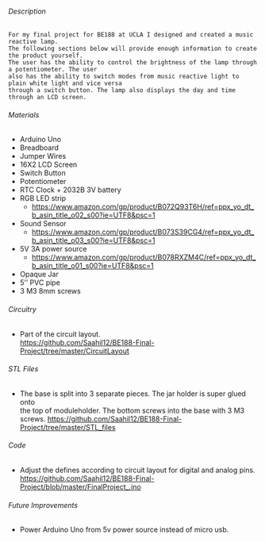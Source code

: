 ###### Description 
	For my final project for BE188 at UCLA I designed and created a music reactive lamp.   
	The following sections below will provide enough information to create the product yourself.   
	The user has the ability to control the brightness of the lamp through a potentiometer. The user   
	also has the ability to switch modes from music reactive light to plain white light and vice versa   
	through a switch button. The lamp also displays the day and time through an LCD screen.    

###### Materials
-	Arduino Uno  
-	Breadboard  
-	Jumper Wires  
-	16X2 LCD Screen  
-	Switch Button  
-	Potentiometer  
-	RTC Clock + 2032B 3V battery  
-	RGB LED strip   
	-	https://www.amazon.com/gp/product/B072Q93T6H/ref=ppx_yo_dt_b_asin_title_o02_s00?ie=UTF8&psc=1  
-	Sound Sensor  
	-	https://www.amazon.com/gp/product/B073S39CG4/ref=ppx_yo_dt_b_asin_title_o03_s00?ie=UTF8&psc=1  
-	5V 3A power source   
	- https://www.amazon.com/gp/product/B078RXZM4C/ref=ppx_yo_dt_b_asin_title_o01_s00?ie=UTF8&psc=1  
-	Opaque Jar    
-	5’’ PVC pipe    
-	3 M3 8mm screws    

###### Circuitry
-
	Part of the circuit layout.   
	https://github.com/Saahil12/BE188-Final-Project/tree/master/CircuitLayout
	
###### STL Files
-
	The base is split into 3 separate pieces. The jar holder is super glued onto   
	the top of moduleholder. The bottom screws into the base with 3 M3 screws. 
	https://github.com/Saahil12/BE188-Final-Project/tree/master/STL_files

###### Code
-
 	Adjust the defines according to circuit layout for digital and analog pins.   
	https://github.com/Saahil12/BE188-Final-Project/blob/master/FinalProject_.ino
	
###### Future Improvements 
-	Power Arduino Uno from 5v power source instead of micro usb.


